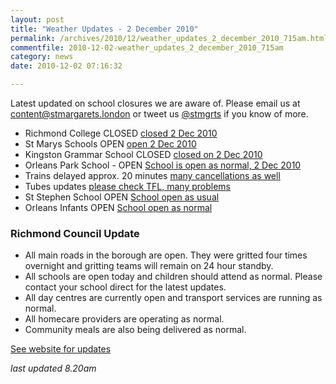 ```yaml
---
layout: post
title: "Weather Updates - 2 December 2010"
permalink: /archives/2010/12/weather_updates_2_december_2010_715am.html
commentfile: 2010-12-02-weather_updates_2_december_2010_715am
category: news
date: 2010-12-02 07:16:32

---
```


Latest updated on school closures we are aware of. Please email us at <content@stmargarets.london> or tweet us [@stmgrts](http://twitter.com/stmgrts) if you know of more.

-   Richmond College CLOSED
    [closed 2 Dec 2010](/l/VnQBn)
-   St Marys Schools OPEN
    [open 2 Dec 2010](/l/okEox)
-   Kingston Grammar School CLOSED
    [closed on 2 Dec 2010](/l/JBhKI)
-   Orleans Park School - OPEN
    [School is open as normal, 2 Dec 2010](/l/NOR03)
-   Trains delayed approx. 20 minutes
    [many cancellations as well](/l/fpxom)
-   Tubes updates
    [please check TFL, many problems](/l/6NcR3)
-   St Stephen School OPEN
    [School open as usual](/l/imYke)
-   Orleans Infants OPEN
    [School open as normal](/l/Pi0Rt)

### Richmond Council Update

-   All main roads in the borough are open. They were gritted four times overnight and gritting teams will remain on 24 hour standby.
-   All schools are open today and children should attend as normal. Please contact your school direct for the latest updates.
-   All day centres are currently open and transport services are running as normal.
-   All homecare providers are operating as normal.
-   Community meals are also being delivered as normal.

[See website for updates](http://www.richmond.gov.uk/)

*last updated 8.20am*
